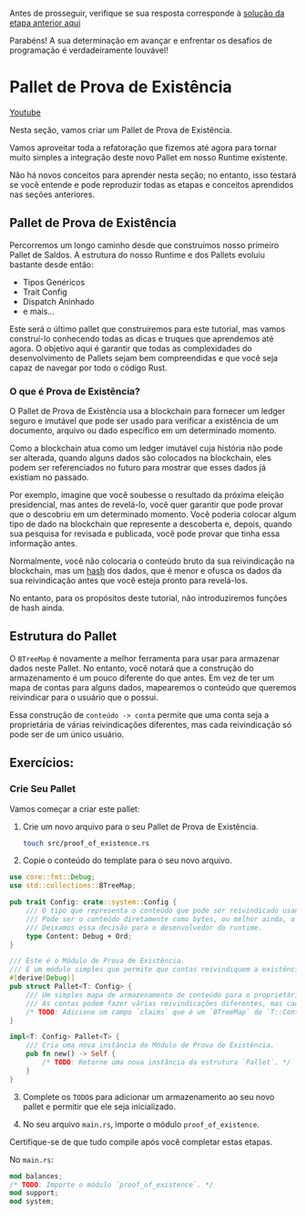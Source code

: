 Antes de prosseguir, verifique se sua resposta corresponde à [solução da etapa anterior aqui](https://gist.github.com/nomadbitcoin/1883ed94b8c8439df4264024af3e31c2)

Parabéns! A sua determinação em avançar e enfrentar os desafios de programação é verdadeiramente louvável!

# Pallet de Prova de Existência

[Youtube](https://www.youtube.com/watch?v=7F7qn7n7_i0)

Nesta seção, vamos criar um Pallet de Prova de Existência.

Vamos aproveitar toda a refatoração que fizemos até agora para tornar muito simples a integração deste novo Pallet em nosso Runtime existente.

Não há novos conceitos para aprender nesta seção; no entanto, isso testará se você entende e pode reproduzir todas as etapas e conceitos aprendidos nas seções anteriores.

## Pallet de Prova de Existência

Percorremos um longo caminho desde que construímos nosso primeiro Pallet de Saldos. A estrutura do nosso Runtime e dos Pallets evoluiu bastante desde então:

- Tipos Genéricos
- Trait Config
- Dispatch Aninhado
- e mais...

Este será o último pallet que construiremos para este tutorial, mas vamos construí-lo conhecendo todas as dicas e truques que aprendemos até agora. O objetivo aqui é garantir que todas as complexidades do desenvolvimento de Pallets sejam bem compreendidas e que você seja capaz de navegar por todo o código Rust.

### O que é Prova de Existência?

O Pallet de Prova de Existência usa a blockchain para fornecer um ledger seguro e imutável que pode ser usado para verificar a existência de um documento, arquivo ou dado específico em um determinado momento.

Como a blockchain atua como um ledger imutável cuja história não pode ser alterada, quando alguns dados são colocados na blockchain, eles podem ser referenciados no futuro para mostrar que esses dados já existiam no passado.

Por exemplo, imagine que você soubesse o resultado da próxima eleição presidencial, mas antes de revelá-lo, você quer garantir que pode provar que o descobriu em um determinado momento. Você poderia colocar algum tipo de dado na blockchain que represente a descoberta e, depois, quando sua pesquisa for revisada e publicada, você pode provar que tinha essa informação antes.

Normalmente, você não colocaria o conteúdo bruto da sua reivindicação na blockchain, mas um [hash](https://en.wikipedia.org/wiki/Cryptographic_hash_function) dos dados, que é menor e ofusca os dados da sua reivindicação antes que você esteja pronto para revelá-los.

No entanto, para os propósitos deste tutorial, não introduziremos funções de hash ainda.

## Estrutura do Pallet

O `BTreeMap` é novamente a melhor ferramenta para usar para armazenar dados neste Pallet. No entanto, você notará que a construção do armazenamento é um pouco diferente do que antes. Em vez de ter um mapa de contas para alguns dados, mapearemos o conteúdo que queremos reivindicar para o usuário que o possui.

Essa construção de `conteúdo -> conta` permite que uma conta seja a proprietária de várias reivindicações diferentes, mas cada reivindicação só pode ser de um único usuário.

## Exercícios:

### Crie Seu Pallet

Vamos começar a criar este pallet:

1. Crie um novo arquivo para o seu Pallet de Prova de Existência.

	```bash
	touch src/proof_of_existence.rs
	```

2. Copie o conteúdo do template para o seu novo arquivo.

```rust
use core::fmt::Debug;
use std::collections::BTreeMap;

pub trait Config: crate::system::Config {
	/// O tipo que representa o conteúdo que pode ser reivindicado usando este pallet.
	/// Pode ser o conteúdo diretamente como bytes, ou melhor ainda, o hash desse conteúdo.
	/// Deixamos essa decisão para o desenvolvedor do runtime.
	type Content: Debug + Ord;
}

/// Este é o Módulo de Prova de Existência.
/// É um módulo simples que permite que contas reivindiquem a existência de alguns dados.
#[derive(Debug)]
pub struct Pallet<T: Config> {
	/// Um simples mapa de armazenamento de conteúdo para o proprietário desse conteúdo.
	/// As contas podem fazer várias reivindicações diferentes, mas cada reivindicação só pode ter um proprietário.
	/* TODO: Adicione um campo `claims` que é um `BTreeMap` de `T::Content` para `T::AccountId`. */
}

impl<T: Config> Pallet<T> {
	/// Cria uma nova instância do Módulo de Prova de Existência.
	pub fn new() -> Self {
		/* TODO: Retorne uma nova instância da estrutura `Pallet`. */
	}
}
```

3. Complete os `TODO`s para adicionar um armazenamento ao seu novo pallet e permitir que ele seja inicializado.

4. No seu arquivo `main.rs`, importe o módulo `proof_of_existence`.

Certifique-se de que tudo compile após você completar estas etapas.

No `main.rs`:

```rust
mod balances;
/* TODO: Importe o módulo `proof_of_existence`. */
mod support;
mod system;
```